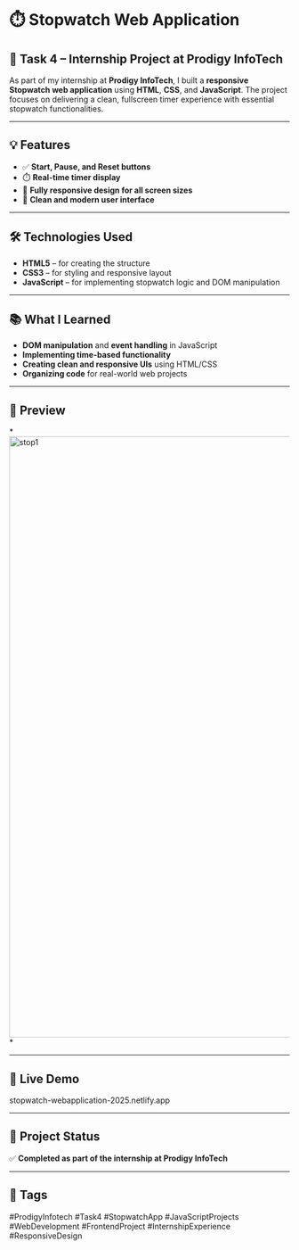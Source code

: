 # ⏱️ Stopwatch Web Application

## 🚀 **Task 4 – Internship Project at Prodigy InfoTech**

As part of my internship at **Prodigy InfoTech**, I built a **responsive Stopwatch web application** using **HTML**, **CSS**, and **JavaScript**. The project focuses on delivering a clean, fullscreen timer experience with essential stopwatch functionalities.

---

## 💡 **Features**

- ✅ **Start, Pause, and Reset buttons**
- ⏱️ **Real-time timer display**
- 📱 **Fully responsive design for all screen sizes**
- 🎨 **Clean and modern user interface**

---

## 🛠️ **Technologies Used**

- **HTML5** – for creating the structure  
- **CSS3** – for styling and responsive layout  
- **JavaScript** – for implementing stopwatch logic and DOM manipulation

---

## 📚 **What I Learned**

- **DOM manipulation** and **event handling** in JavaScript  
- **Implementing time-based functionality**  
- **Creating clean and responsive UIs** using HTML/CSS  
- **Organizing code** for real-world web projects

---

## 📸 **Preview**  
*<img width="1918" height="1078" alt="stop1" src="https://github.com/user-attachments/assets/8244ba92-0142-469c-a4d6-2c620ad50fd9" />
*

---

## 🔗 **Live Demo**  
stopwatch-webapplication-2025.netlify.app

---

## 📁 **Project Status**  
✅ **Completed as part of the internship at Prodigy InfoTech**

---

## 📌 **Tags**  
#ProdigyInfotech #Task4 #StopwatchApp #JavaScriptProjects #WebDevelopment #FrontendProject #InternshipExperience #ResponsiveDesign

